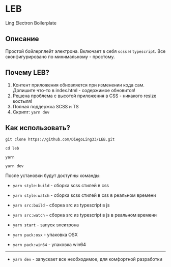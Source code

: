 # LEB 
Ling Electron Boilerplate

## Описание
Простой бойлерплейт электрона. Включает в себя `scss` и `typescript`. Все сконфигурировано по минимальному - простому.

## Почему LEB?
1. Контент приложения обновляется при изменении кода сам. Допишите что-то в index.html - содержимое обновится!
2. Решена проблема с высотой приложения в CSS - никакого resize костыля!
3. Полная поддержка SCSS и TS
4. Скрипт: `yarn dev`

## Как использовать?
```shell
git clone https://github.com/DiegoLing33/LEB.git

cd leb

yarn

yarn dev
```

После установки будут доступны команды:
- `yarn style:build` - сборка scss стилей в css
- `yarn style:watch` - сборка scss стилей в css в реальном времени
  

- `yarn src:build` - сборка src из typescript в js
- `yarn src:watch` - сборка src из typescript в js в реальном времени


- `yarn start` - запуск электрона
  

- `yarn pack:osx` - упаковка OSX
- `yarn pack:win64` - упаковка win64

- - -
- `yarn dev` - запускает все необходимое, для комфортной разработки
